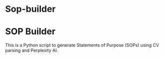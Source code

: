 # Sop-builder

# SOP Builder

This is a Python script to generate Statements of Purpose (SOPs) using CV parsing and Perplexity AI.

